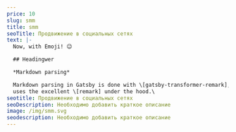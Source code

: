 ```yaml
---
price: 10
slug: smm
title: smm
seoTitle: Продвижение в социальных сетях
text: |-
  Now, with Emoji! 😉

  ## Headingwer

  *Markdown parsing*

  Markdown parsing in Gatsby is done with \[gatsby-transformer-remark], which
  uses the excellent \[remark] under the hood.\
seotitle: Продвижение в социальных сетях
seoDescription: Необходимо добавить краткое описание
image: /img/smm.svg
seodescription: Необходимо добавить краткое описание
---
```

